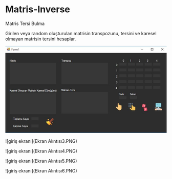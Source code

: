 # Matris-Inverse

Matris Tersi Bulma

Girilen veya random oluşturulan matrisin transpozunu, tersini ve karesel olmayan matrisin tersini hesaplar.

![giriş ekranı](ss1.JPG)

![giriş ekranı](Ekran Alıntısı3.PNG)

![giriş ekranı](Ekran Alıntısı4.PNG)

![giriş ekranı](Ekran Alıntısı5.PNG)

![giriş ekranı](Ekran Alıntısı6.PNG)

